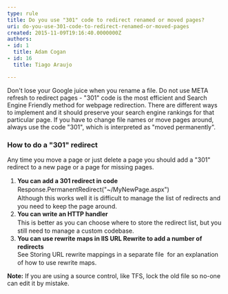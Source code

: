 ```yaml
---
type: rule
title: Do you use "301" code to redirect renamed or moved pages?
uri: do-you-use-301-code-to-redirect-renamed-or-moved-pages
created: 2015-11-09T19:16:40.0000000Z
authors:
- id: 1
  title: Adam Cogan
- id: 16
  title: Tiago Araujo

---
```




<span class='intro'> <p>Don't lose your Google juice when you rename a file. Do not use META refresh to redirect pages - &quot;301&quot; code is the most efficient and Search Engine Friendly method for webpage redirection. There are different ways to implement and it should preserve your search engine rankings for that particular page. If you have to change file names or move pages around, always use the code &quot;301&quot;, which is interpreted as &quot;moved permanently&quot;.​</p> </span>

<h3 class="ssw15-rteElement-H3">​How to do a &quot;301&quot; redirect</h3>Any time you move a page or just delete a page you should add a &quot;301&quot; redirect to a new page or a page for missing pages.<br><ol><li><span style="line-height&#58;20px;"><b>You can add a 301 redirect in code&#160;</b><br></span><span style="line-height&#58;20px;">Response.PermanentRedirect(&quot;~/MyNewPage.aspx&quot;)<br></span><span style="line-height&#58;20px;">Although this works well it is difficult to manage the list of redirects and you need to keep the page around.</span></li><li><span style="line-height&#58;20px;"><b>You can write an HTTP handler</b><br></span><span style="line-height&#58;20px;">This is better as you can choose where to store the redirect list, but you still need to manage a custom codebase.</span></li><li><span style="line-height&#58;20px;"><b>You can use rewrite maps in IIS URL Rewrite to add a number of redirects​</b><br></span><span style="line-height&#58;20px;">See&#160;Storing URL rewrite mappings in a separate file&#160;&#160;for an explanation of how to use rewrite maps.</span></li></ol><b>Note&#58;</b>&#160;If you are using a source control, like TFS, lock the old file so no-one can edit it by mistake.<br>


